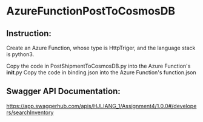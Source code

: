 # AzureFunctionPostToCosmosDB

## Instruction:
Create an Azure Function, whose type is HttpTriger, and the language stack is python3.

Copy the code in PostShipmentToCosmosDB.py into the Azure Function's __init__.py
Copy the code in binding.json into the Azure Function's function.json

## Swagger API Documentation:
https://app.swaggerhub.com/apis/HJLIANG_1/Assignment4/1.0.0#/developers/searchInventory
